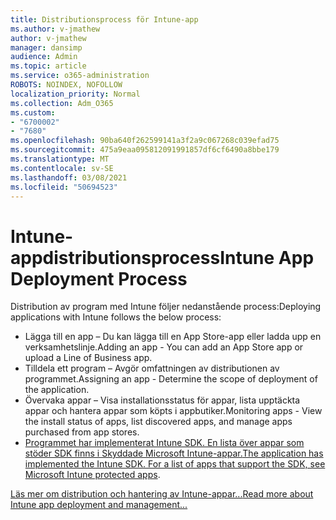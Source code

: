 ```yaml
---
title: Distributionsprocess för Intune-app
ms.author: v-jmathew
author: v-jmathew
manager: dansimp
audience: Admin
ms.topic: article
ms.service: o365-administration
ROBOTS: NOINDEX, NOFOLLOW
localization_priority: Normal
ms.collection: Adm_O365
ms.custom:
- "6700002"
- "7680"
ms.openlocfilehash: 90ba640f262599141a3f2a9c067268c039efad75
ms.sourcegitcommit: 475a9eaa095812091991857df6cf6490a8bbe179
ms.translationtype: MT
ms.contentlocale: sv-SE
ms.lasthandoff: 03/08/2021
ms.locfileid: "50694523"
---
```

# <a name="intune-app-deployment-process"></a><span data-ttu-id="a997f-102">Intune-appdistributionsprocess</span><span class="sxs-lookup"><span data-stu-id="a997f-102">Intune App Deployment Process</span></span>

<span data-ttu-id="a997f-103">Distribution av program med Intune följer nedanstående process:</span><span class="sxs-lookup"><span data-stu-id="a997f-103">Deploying applications with Intune follows the below process:</span></span>

- <span data-ttu-id="a997f-104">Lägga till en app – Du kan lägga till en App Store-app eller ladda upp en verksamhetslinje.</span><span class="sxs-lookup"><span data-stu-id="a997f-104">Adding an app - You can add an App Store app or upload a Line of Business app.</span></span>
- <span data-ttu-id="a997f-105">Tilldela ett program – Avgör omfattningen av distributionen av programmet.</span><span class="sxs-lookup"><span data-stu-id="a997f-105">Assigning an app - Determine the scope of deployment of the application.</span></span>
- <span data-ttu-id="a997f-106">Övervaka appar – Visa installationsstatus för appar, lista upptäckta appar och hantera appar som köpts i appbutiker.</span><span class="sxs-lookup"><span data-stu-id="a997f-106">Monitoring apps - View the install status of apps, list discovered apps, and manage apps purchased from app stores.</span></span>
- <span data-ttu-id="a997f-107">[Programmet har implementerat Intune SDK. En lista över appar som stöder SDK finns i Skyddade Microsoft Intune-appar.](https://docs.microsoft.com/mem/intune/apps/apps-supported-intune-apps)</span><span class="sxs-lookup"><span data-stu-id="a997f-107">[The application has implemented the Intune SDK. For a list of apps that support the SDK, see Microsoft Intune protected apps](https://docs.microsoft.com/mem/intune/apps/apps-supported-intune-apps).</span></span>

[<span data-ttu-id="a997f-108">Läs mer om distribution och hantering av Intune-appar...</span><span class="sxs-lookup"><span data-stu-id="a997f-108">Read more about Intune app deployment and management...</span></span>](https://docs.microsoft.com/mem/intune/apps/app-management)

